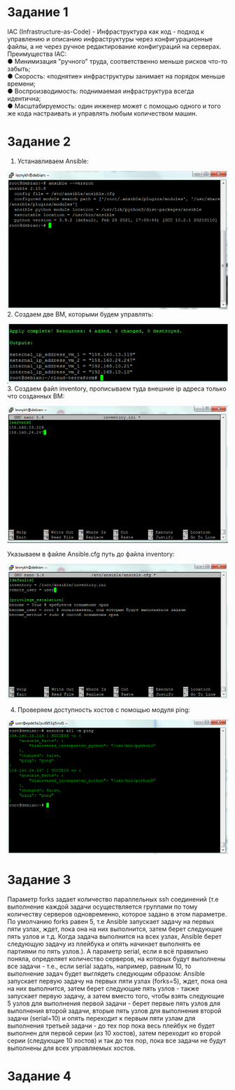 # Задание 1
IAC (Infrastructure-as-Code) - Инфраструктура как код - подход к управлению и описанию инфраструктуры через конфигурационные файлы, а не через ручное редактирование
конфигураций на серверах. Преимущества IAC:    
  ● Минимизация "ручного" труда, соответственно меньше рисков что-то забыть;    
  ● Скорость: «поднятие» инфраструктуры занимает на порядок меньше времени;    
  ● Воспроизводимость: поднимаемая инфраструктура всегда идентична;    
  ● Масштабируемость: один инженер может с помощью одного и того же кода настраивать и управлять любым количеством машин.
# Задание 2
1. Устанавливаем Ansible:    
    
![](https://github.com/OlgaLesnykh/screenshots/blob/main/SVIRT_060.png)    
2. Создаем две ВМ, которыми будем управлять:    
    
![](https://github.com/OlgaLesnykh/screenshots/blob/main/SVIRT_064.png)    
3. Создаем файл inventory, прописываем туда внешние ip адреса только что созданных ВМ:    
    
![](https://github.com/OlgaLesnykh/screenshots/blob/main/SVIRT_065.png)    
    
Указываем в файле Ansible.cfg путь до файла inventory:    
    
![](https://github.com/OlgaLesnykh/screenshots/blob/main/SVIRT_066.png)    
    
4. Проверяем доступность хостов с помощью модуля ping:    
    
![](https://github.com/OlgaLesnykh/screenshots/blob/main/SVIRT_067.png)    
# Задание 3
Параметр forks задает количество параллельных ssh соединений (т.е выполнение каждой задачи осуществляется группами по тому количеству серверов одновременно, которое задано в этом параметре. По умолчанию forks равен 5, т.е Ansible запускает задачу на первых пяти узлах, ждет, пока она на них выполнится, затем берет следующие пять узлов и т.д. Когда задача выполнится на всех узлах, Ansible берет следующую задачу из плейбука и опять начинает выполнять ее партиями по пять узлов.). А параметр serial, если я всё правильно поняла, определяет количество серверов, на которых будут выполнены все задачи - т.е., если serial задать, например, равным 10, то выполнение задач будет выглядеть следующим образом: Ansible запускает первую задачу на первых пяти узлах (forks=5), ждет, пока она на них выполнится, затем берет следующие пять узлов - также запускает первую задачу, а затем вместо того, чтобы взять следующие 5 узлов для выполнения первой задачи - берет первые пять узлов для выполнения второй задачи, вторые пять узлов для выполнения второй задачи (serial=10) и опять переходит к первым пяти узлам для выполнения третьей задачи - до тех пор пока весь плейбук не будет выполнен для первой серии (из 10 хостов), затем переходит ко второй серии (следующие 10 хостов) и так до тех пор, пока все задачи не будут выполнены для всех управляемых хостов.
# Задание 4
